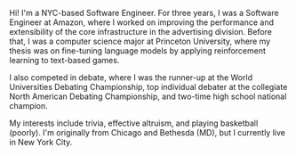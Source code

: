 Hi! I'm a NYC-based Software Engineer. For three years, I was a Software Engineer at Amazon, where I worked on improving the performance and extensibility of the core infrastructure in the advertising division. Before that, I was a computer science major at Princeton University, where my thesis was on fine-tuning language models by applying reinforcement learning to text-based games. 

I also competed in debate, where I was the runner-up at the World Universities Debating Championship, top individual debater at the collegiate North American Debating Championship, and two-time high school national champion. 

My interests include trivia, effective altruism, and playing basketball (poorly). I'm originally from Chicago and Bethesda (MD), but I currently live in New York City.
